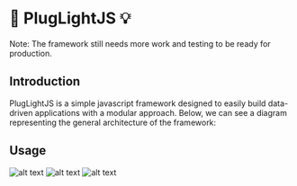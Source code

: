 <h1> 🔌 PlugLightJS 💡</h1>

Note: The framework still needs more work and testing to be ready for production.

<h2><b>Introduction</b></h2>

PlugLightJS is a simple javascript framework designed to easily build data-driven applications with a modular approach. Below, we can see a diagram representing the general architecture of the framework:
<h2>Usage</h2>

![alt text](https://github.com/WebAxol/PlugLightJS/blob/main/img/world.png)
![alt text](https://github.com/WebAxol/PlugLightJS/blob/main/img/services.png)
![alt text](https://github.com/WebAxol/PlugLightJS/blob/main/img/agentType.png)


